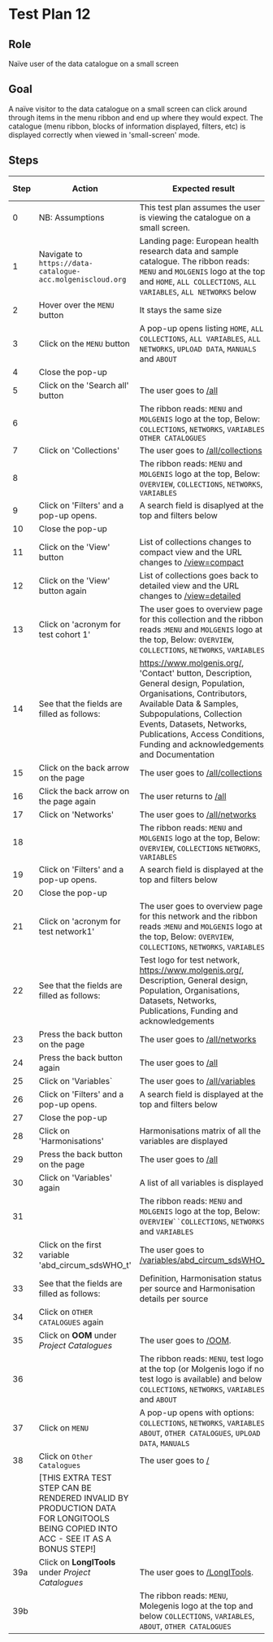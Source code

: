 # Test Plan 12

## Role

Naïve user of the data catalogue on a small screen

## Goal

A naïve visitor to the data catalogue on a small screen can click around through items in the menu ribbon
and end up where they would expect.
The catalogue (menu ribbon, blocks of information displayed, filters, etc) is displayed correctly
when viewed in 'small-screen' mode.

## Steps

| Step | Action | Expected result | Github bug/issue | Playwright test |
| ---- | ------ | --------------- |----------------- | --------------- |
| 0 | NB: Assumptions | This test plan assumes the user is viewing the catalogue on a small screen. | | |
| 1 | Navigate to `https://data-catalogue-acc.molgeniscloud.org` | Landing page: European health research data and sample catalogue. The ribbon reads: `MENU` and `MOLGENIS` logo at the top and `HOME`, `ALL COLLECTIONS`, `ALL VARIABLES`, `ALL NETWORKS` below | | |
| 2 | Hover over the `MENU` button | It stays the same size | | |
| 3 | Click on the `MENU` button | A pop-up opens listing `HOME`, `ALL COLLECTIONS`, `ALL VARIABLES`, `ALL NETWORKS`, `UPLOAD DATA`, `MANUALS` and `ABOUT` | | |
| 4 | Close the pop-up | | | |
| 5 | Click on the 'Search all' button | The user goes to [/all](https://data-catalogue-acc.molgeniscloud.org/all) | | |
| 6 | | The ribbon reads: `MENU` and `MOLGENIS` logo at the top, Below: `COLLECTIONS`, `NETWORKS`, `VARIABLES`, `OTHER CATALOGUES` | | |
| 7 | Click on 'Collections' | The user goes to  [/all/collections](https://data-catalogue-acc.molgeniscloud.org/all/collections) | | |
| 8 | | The ribbon reads: `MENU` and `MOLGENIS` logo at the top, Below: `OVERVIEW`, `COLLECTIONS`, `NETWORKS`, `VARIABLES` | | |
| 9 | Click on 'Filters' and a pop-up opens. | A search field is disaplyed at the top and filters below | | |
| 10 | Close the pop-up | | | |
| 11 | Click on the 'View' button | List of collections changes to compact view and the URL changes to [/view=compact](https://data-catalogue-acc.molgeniscloud.org/all/collections?view=compact) | | |
| 12 | Click on the 'View' button again | List of collections goes back to detailed view and the URL changes to [/view=detailed](https://data-catalogue-acc.molgeniscloud.org/all/collections?view=detailed) | | |
| 13 | Click on 'acronym for test cohort 1' | The user goes to overview page for this collection and the ribbon reads :`MENU` and `MOLGENIS` logo at the top, Below: `OVERVIEW`, `COLLECTIONS`, `NETWORKS`, `VARIABLES` | | |
| 14 | See that the fields are filled as follows: | <https://www.molgenis.org/>, 'Contact' button, Description, General design, Population, Organisations, Contributors, Available Data & Samples, Subpopulations, Collection Events, Datasets, Networks, Publications, Access Conditions, Funding and acknowledgements, and Documentation | | |
| 15 | Click on the back arrow on the page| The user goes to  [/all/collections](https://data-catalogue-acc.molgeniscloud.org/all/collections) | | |
| 16 | Click the back arrow on the page again | The user returns to [/all](https://data-catalogue-acc.molgeniscloud.org/all) | | |
| 17 | Click on 'Networks'| The user goes to [/all/networks](https://data-catalogue-acc.molgeniscloud.org/all/networks) | | |
| 18 | | The ribbon reads: `MENU` and `MOLGENIS` logo at the top, Below: `OVERVIEW`, `COLLECTIONS` `NETWORKS`, `VARIABLES` | | |
| 19 | Click on 'Filters' and a pop-up opens. | A search field is displayed at the top and filters below | | |
| 20 | Close the pop-up | | | |
| 21 | Click on 'acronym for test network1' | The user goes to overview page for this network and the ribbon reads :`MENU` and `MOLGENIS` logo at the top, Below: `OVERVIEW`, `COLLECTIONS`, `NETWORKS`, `VARIABLES` | | |
| 22 | See that the fields are filled as follows: | Test logo for test network, <https://www.molgenis.org/>, Description, General design, Population, Organisations, Datasets, Networks, Publications, Funding and acknowledgements | | |
| 23 | Press the back button on the page | The user goes to [/all/networks](https://data-catalogue-acc.molgeniscloud.org/all/networks) | | |
| 24 | Press the back button again | The user goes to [/all](https://data-catalogue-acc.molgeniscloud.org/all) | | |
| 25 | Click on 'Variables` | The user goes to [/all/variables](https://data-catalogue-acc.molgeniscloud.org/all/variables) | | |
| 26 | Click on 'Filters' and a pop-up opens. | A search field is displayed at the top and filters below | | |
| 27 | Close the pop-up | | | |
| 28 | Click on 'Harmonisations' | Harmonisations matrix of all the variables are displayed | | |
| 29 | Press the back button on the page | The user goes to [/all](https://data-catalogue-acc.molgeniscloud.org/all) | | |
| 30 | Click on 'Variables' again | A list of all variables is displayed | | |
| 31 | | The ribbon reads: `MENU` and `MOLGENIS` logo at the top, Below: `OVERVIEW``COLLECTIONS`, `NETWORKS`,  and `VARIABLES` | | |
| 32 | Click on the first variable 'abd_circum_sdsWHO_t' | The user goes to [/variables/abd_circum_sdsWHO_t](https://data-catalogue-acc.molgeniscloud.org/all/variables/abd_circum_sdsWHO_t-ATHLETE-outcome_ath-ATHLETE?keys={%22name%22:%22abd_circum_sdsWHO_t%22,%22resource%22:{%22id%22:%22ATHLETE%22},%22dataset%22:{%22name%22:%22outcome_ath%22,%22resource%22:{%22id%22:%22ATHLETE%22}}}) | | |
| 33 | See that the fields are filled as follows: | Definition, Harmonisation status per source and Harmonisation details per source | | |
| 34 | Click on `OTHER CATALOGUES` again | | | |
| 35 | Click on **OOM** under *Project Catalogues* | The user goes to [/OOM](https://data-catalogue-acc.molgeniscloud.org/OOM). | | |
| 36 | | The ribbon reads: `MENU`, test logo at the top (or Molgenis logo if no test logo is available) and below `COLLECTIONS`, `NETWORKS`, `VARIABLES`, and `ABOUT` | | |
| 37 | Click on `MENU` | A pop-up opens with options: `COLLECTIONS`, `NETWORKS`, `VARIABLES`, `ABOUT`, `OTHER CATALOGUES`, `UPLOAD DATA`, `MANUALS` | | |
| 38 | Click on `Other Catalogues` | The user goes to [/](https://data-catalogue-acc.molgeniscloud.org/) | | |
| | [THIS EXTRA TEST STEP CAN BE RENDERED INVALID BY PRODUCTION DATA FOR LONGITOOLS BEING COPIED INTO ACC - SEE IT AS A BONUS STEP!] | | | |
| 39a | Click on **LongITools** under *Project Catalogues* | The user goes to [/LongITools](https://data-catalogue-acc.molgeniscloud.org/LongITools). | | |
| 39b | | The ribbon reads: `MENU`, Molegenis logo at the top and below `COLLECTIONS`, `VARIABLES`, `ABOUT`, `OTHER CATALOGUES` | | |
